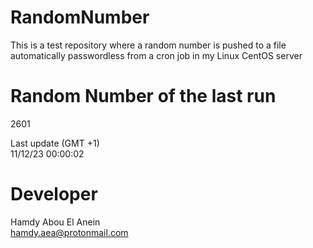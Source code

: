# RandomNumber    
This is a test repository where a random number is pushed to a file automatically passwordless from a cron job in my Linux CentOS server    
# Random Number of the last run   
2601
      
Last update (GMT +1)    
11/12/23 00:00:02
# Developer    
Hamdy Abou El Anein   
hamdy.aea@protonmail.com
